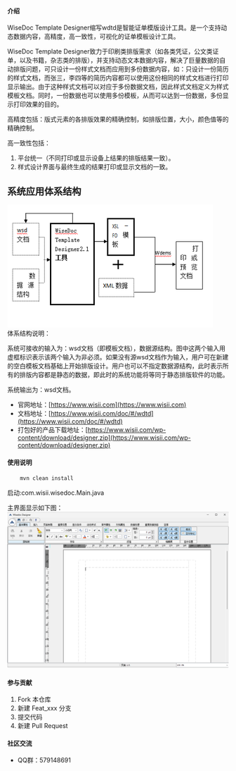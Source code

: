 
#### 介绍
WiseDoc Template Designer缩写wdtd是智能证单模版设计工具。是一个支持动态数据内容，高精度，高一致性，可视化的证单模板设计工具。

WiseDoc Template Designer致力于印刷类排版需求（如各类凭证，公文类证单，以及书籍，杂志类的排版），并支持动态文本数据内容，解决了巨量数据的自动排版问题，可只设计一份样式文档而应用到多份数据内容，如：只设计一份简历的样式文档，而张三，李四等的简历内容都可以使用这份相同的样式文档进行打印显示输出。由于这种样式文档可以对应于多份数据文档，因此样式文档定义为样式模板文档。同时，一份数据也可以使用多份模板，从而可以达到一份数据，多份显示打印效果的目的。

高精度包括：版式元素的各排版效果的精确控制，如排版位置，大小，颜色值等的精确控制。  

高一致性包括：

1. 平台统一（不同打印或显示设备上结果的排版结果一致）。
2. 样式设计界面与最终生成的结果打印或显示文档的一致。

## 系统应用体系结构

![tixi](./wdtd-core/graphics/tixi.png)  
体系结构说明：

系统可接收的输入为：wsd文档（即模板文档），数据源结构。图中这两个输入用虚框标识表示该两个输入为非必须。如果没有源wsd文档作为输入，用户可在新建的空白模板文档基础上开始排版设计。用户也可以不指定数据源结构，此时表示所有的排版内容都是静态的数据，即此时的系统功能将等同于静态排版软件的功能。

系统输出为：wsd文档。

- 官网地址：[https://www.wisii.com](https://www.wisii.com)
- 文档地址：[https://www.wisii.com/doc/#/wdtd](https://www.wisii.com/doc/#/wdtd)
- 打包好的产品下载地址：[https://www.wisii.com/wp-content/download/designer.zip](https://www.wisii.com/wp-content/download/designer.zip)


#### 使用说明

```xml
	mvn clean install
```
启动:com.wisii.wisedoc.Main.java

主界面显示如下图：
![主界面](./wdtd-core/graphics/wdtd.png)

#### 参与贡献

1.  Fork 本仓库
2.  新建 Feat_xxx 分支
3.  提交代码
4.  新建 Pull Request


#### 社区交流

- QQ群：579148691